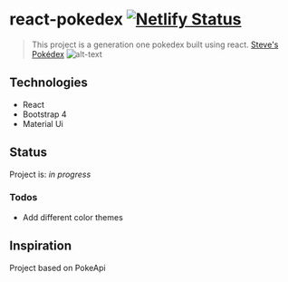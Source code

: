 # react-pokedex [![Netlify Status](https://api.netlify.com/api/v1/badges/48ec06b9-4923-4af9-b591-4a06bc4ca0e9/deploy-status)](https://app.netlify.com/sites/pokedex-neo/deploys)

> This project is a generation one pokedex built using react.
> [Steve's Pokédex](https://pokedex-neo.netlify.com/)
> ![alt-text](https://res.cloudinary.com/aldencloud/image/upload/v1585557161/ball-master.png)

## Technologies

- React
- Bootstrap 4
- Material Ui

## Status

Project is: _in progress_

### Todos

- Add different color themes

## Inspiration

Project based on PokeApi
